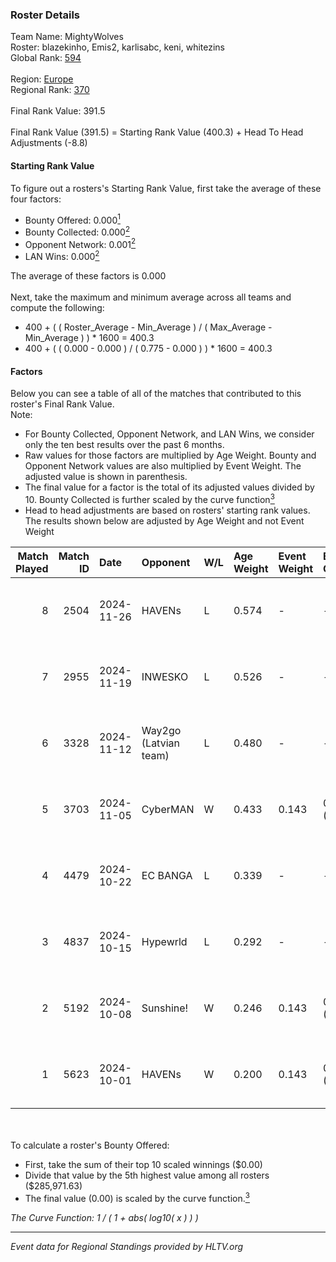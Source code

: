 ### Roster Details<br />
Team Name: MightyWolves<br />
Roster: blazekinho, Emis2, karlisabc, keni, whitezins<br />
Global Rank: [594](../../standings_global_2025_02_28.md)<br />
<br />
Region: [Europe]( ../../standings_europe_2025_02_28.md)<br />
Regional Rank: [370]( ../../standings_europe_2025_02_28.md)<br />
<br />
Final Rank Value:  391.5<br />
<br />
Final Rank Value (391.5) = Starting Rank Value (400.3) + Head To Head Adjustments (-8.8)<br />

#### Starting Rank Value<br />
To figure out a rosters's Starting Rank Value, first take the average of these four factors:<br />
- Bounty Offered: 0.000[<sup>1</sup>](#table2)
- Bounty Collected: 0.000[<sup>2</sup>](#table1)
- Opponent Network: 0.001[<sup>2</sup>](#table1)
- LAN Wins: 0.000[<sup>2</sup>](#table1)

The average of these factors is 0.000<br />
<br />
Next, take the maximum and minimum average across all teams and compute the following:<br />
- 400 + ( ( Roster_Average - Min_Average ) / ( Max_Average - Min_Average ) ) * 1600 = 400.3
- 400 + ( ( 0.000 - 0.000 ) / ( 0.775 - 0.000 ) ) * 1600 = 400.3


#### Factors<br />
Below you can see a table of all of the matches that contributed to this roster's Final Rank Value.<br />
Note:<br />

- For Bounty Collected, Opponent Network, and LAN Wins, we consider only the ten best results over the past 6 months.
- Raw values for those factors are multiplied by Age Weight. Bounty and Opponent Network values are also multiplied by Event Weight. The adjusted value is shown in parenthesis.
- The final value for a factor is the total of its adjusted values divided by 10. Bounty Collected is further scaled by the curve function[<sup>3</sup>](#curveFunction)
- Head to head adjustments are based on rosters' starting rank values. The results shown below are adjusted by Age Weight and not Event Weight
<span id="table1"></span><br />


| Match Played | Match ID | Date       | Opponent              | W/L | Age Weight | Event Weight | Bounty Collected | Opponent Network | LAN Wins  | H2H Adj. | Roster                                        |
| -: | -: | :- | :- | :- | :- | :- | :- | :- | :- | -: | :- |
|            8 |     2504 | 2024-11-26 | HAVENs                | L   | 0.574      | -            | -                | -                | -         |    -8.44 | blazekinho, Emis2, karlisabc, keni, whitezins |
|            7 |     2955 | 2024-11-19 | INWESKO               | L   | 0.526      | -            | -                | -                | -         |    -6.57 | blazekinho, Emis2, karlisabc, keni, whitezins |
|            6 |     3328 | 2024-11-12 | Way2go (Latvian team) | L   | 0.480      | -            | -                | -                | -         |    -3.65 | blazekinho, Emis2, karlisabc, keni, whitezins |
|            5 |     3703 | 2024-11-05 | CyberMAN              | W   | 0.433      | 0.143        | 0.000 (0.000)    | 0.063 (0.004)    | 0 (0.000) |     8.13 | blazekinho, Emis2, karlisabc, keni, whitezins |
|            4 |     4479 | 2024-10-22 | EC BANGA              | L   | 0.339      | -            | -                | -                | -         |    -3.52 | blazekinho, Emis2, karlisabc, keni, whitezins |
|            3 |     4837 | 2024-10-15 | Hypewrld              | L   | 0.292      | -            | -                | -                | -         |    -1.73 | blazekinho, Emis2, karlisabc, keni, whitezins |
|            2 |     5192 | 2024-10-08 | Sunshine!             | W   | 0.246      | 0.143        | 0.000 (0.000)    | 0.000 (0.000)    | 0 (0.000) |     3.80 | blazekinho, Emis2, karlisabc, keni, whitezins |
|            1 |     5623 | 2024-10-01 | HAVENs                | W   | 0.200      | 0.143        | 0.000 (0.000)    | 0.097 (0.003)    | 0 (0.000) |     3.14 | blazekinho, Emis2, karlisabc, keni, whitezins |

<br />
<span id="table2"></span><br />
To calculate a roster's Bounty Offered:<br />

- First, take the sum of their top 10 scaled winnings ($0.00)
- Divide that value by the 5th highest value among all rosters ($285,971.63)
- The final value (0.00) is scaled by the curve function.[<sup>3</sup>](#curveFunction)

<span id="curveFunction"></span>_The Curve Function: 1 / ( 1 + abs( log10( x ) ) )_<br />

---
_Event data for Regional Standings provided by HLTV.org_<br />
